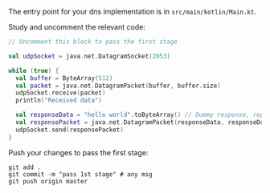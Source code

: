 The entry point for your dns implementation is in `src/main/kotlin/Main.kt`.

Study and uncomment the relevant code: 

```kotlin
// Uncomment this block to pass the first stage

val udpSocket = java.net.DatagramSocket(2053)

while (true) {
  val buffer = ByteArray(512)
  val packet = java.net.DatagramPacket(buffer, buffer.size)
  udpSocket.receive(packet)
  println("Received data")

  val responseData = "hello world".toByteArray() // Dummy response, replace when implementing later stages
  val responsePacket = java.net.DatagramPacket(responseData, responseData.size, packet.address, packet.port)
  udpSocket.send(responsePacket)
}
```

Push your changes to pass the first stage:

```
git add .
git commit -m "pass 1st stage" # any msg
git push origin master
```
